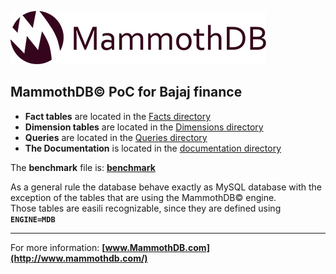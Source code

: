 ![MammothDB](https://github.com/AMilkov/B-PoC/blob/master/Documentation/logo.jpg "MammothDB")

## MammothDB&copy; PoC for Bajaj finance


* **Fact tables** are located in the [Facts directory](https://github.com/AMilkov/B-PoC/blob/master/Facts)
* **Dimension tables** are located in the [Dimensions directory](https://github.com/AMilkov/B-PoC/blob/master/Dimensions)
* **Queries** are located in the [Queries directory](https://github.com/AMilkov/B-PoC/blob/master/Queries)
* **The Documentation** is located in the [documentation directory](https://github.com/AMilkov/B-PoC/blob/master/Documentation)

The **benchmark** file is: **[benchmark](https://github.com/AMilkov/B-PoC/blob/master/benchmark.md)**

As a general rule the database behave exactly as MySQL database with the exception of the tables that are using the MammothDB&copy; engine.  
Those tables are easili recognizable, since they are defined using **`ENGINE=MDB`**

---

For more information: **[www.MammothDB.com](http://www.mammothdb.com/)**
